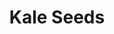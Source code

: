 ---
templateKey: blog-post
featuredpost: false
featuredimage: /assets/Kale_Seeds.png
title: Kale Seeds
description: Seed
testfield: 954
---